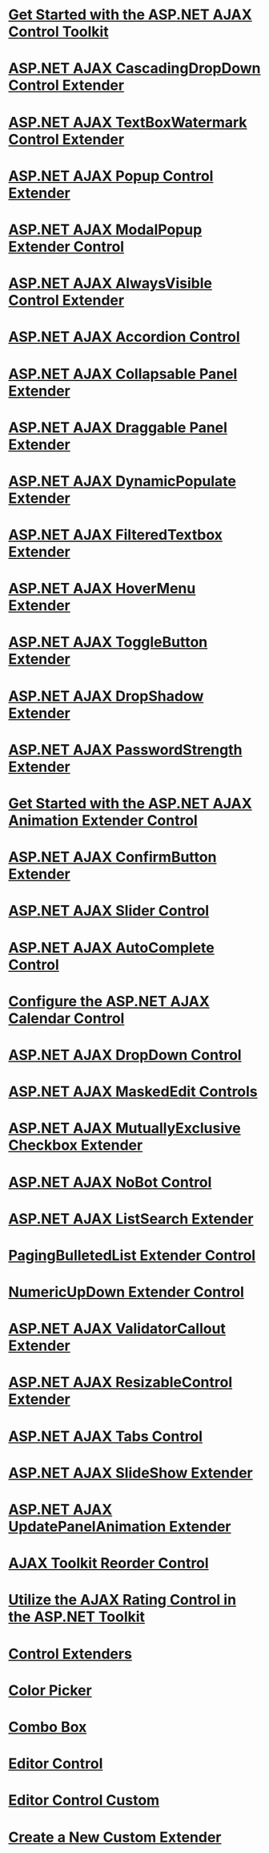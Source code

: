 # [Get Started with the ASP.NET AJAX Control Toolkit](how-do-i-get-started-with-the-aspnet-ajax-control-toolkit.md)
# [ASP.NET AJAX CascadingDropDown Control Extender](how-do-i-use-the-aspnet-ajax-cascadingdropdown-control-extender.md)
# [ASP.NET AJAX TextBoxWatermark Control Extender](how-do-i-use-the-aspnet-ajax-textboxwatermark-control-extender.md)
# [ASP.NET AJAX Popup Control Extender](how-do-i-use-the-aspnet-ajax-popup-control-extender.md)
# [ASP.NET AJAX ModalPopup Extender Control](how-do-i-use-the-aspnet-ajax-modalpopup-extender-control.md)
# [ASP.NET AJAX AlwaysVisible Control Extender](how-do-i-use-the-aspnet-ajax-alwaysvisible-control-extender.md)
# [ASP.NET AJAX Accordion Control](how-do-i-use-the-aspnet-ajax-accordion-control.md)
# [ASP.NET AJAX Collapsable Panel Extender](how-do-i-use-the-aspnet-ajax-collapsable-panel-extender.md)
# [ASP.NET AJAX Draggable Panel Extender](how-do-i-use-the-aspnet-ajax-draggable-panel-extender.md)
# [ASP.NET AJAX DynamicPopulate Extender](how-do-i-use-the-aspnet-ajax-dynamicpopulate-extender.md)
# [ASP.NET AJAX FilteredTextbox Extender](how-do-i-use-the-aspnet-ajax-filteredtextbox-extender.md)
# [ASP.NET AJAX HoverMenu Extender](how-do-i-use-the-aspnet-ajax-hovermenu-extender.md)
# [ASP.NET AJAX ToggleButton Extender](how-do-i-use-the-aspnet-ajax-togglebutton-extender.md)
# [ASP.NET AJAX DropShadow Extender](how-do-i-use-the-aspnet-ajax-dropshadow-extender.md)
# [ASP.NET AJAX PasswordStrength Extender](how-do-i-use-the-aspnet-ajax-passwordstrength-extender.md)
# [Get Started with the ASP.NET AJAX Animation Extender Control](how-do-i-get-started-with-the-aspnet-ajax-animation-extender-control.md)
# [ASP.NET AJAX ConfirmButton Extender](how-do-i-use-the-aspnet-ajax-confirmbutton-extender.md)
# [ASP.NET AJAX Slider Control](how-do-i-use-the-aspnet-ajax-slider-control.md)
# [ASP.NET AJAX AutoComplete Control](how-do-i-use-the-aspnet-ajax-autocomplete-control.md)
# [Configure the ASP.NET AJAX Calendar Control](how-do-i-configure-the-aspnet-ajax-calendar-control.md)
# [ASP.NET AJAX DropDown Control](how-do-i-use-the-aspnet-ajax-dropdown-control.md)
# [ASP.NET AJAX MaskedEdit Controls](how-do-i-use-the-aspnet-ajax-maskededit-controls.md)
# [ASP.NET AJAX MutuallyExclusive Checkbox Extender](how-do-i-use-the-aspnet-ajax-mutuallyexclusive-checkbox-extender.md)
# [ASP.NET AJAX NoBot Control](how-do-i-use-the-aspnet-ajax-nobot-control.md)
# [ASP.NET AJAX ListSearch Extender](how-do-i-use-the-aspnet-ajax-listsearch-extender.md)
# [PagingBulletedList Extender Control](how-do-i-use-the-pagingbulletedlist-extender-control.md)
# [NumericUpDown Extender Control](how-do-i-use-the-numericupdown-extender-control.md)
# [ASP.NET AJAX ValidatorCallout Extender](how-do-i-use-the-aspnet-ajax-validatorcallout-extender.md)
# [ASP.NET AJAX ResizableControl Extender](how-do-i-use-the-aspnet-ajax-resizablecontrol-extender.md)
# [ASP.NET AJAX Tabs Control](how-do-i-use-the-aspnet-ajax-tabs-control.md)
# [ASP.NET AJAX SlideShow Extender](how-do-i-use-the-aspnet-ajax-slideshow-extender.md)
# [ASP.NET AJAX UpdatePanelAnimation Extender](how-do-i-use-the-aspnet-ajax-updatepanelanimation-extender.md)
# [AJAX Toolkit Reorder Control](how-do-i-the-ajax-toolkit-reorder-control.md)
# [Utilize the AJAX Rating Control in the ASP.NET Toolkit](utilize-the-ajax-rating-control-in-the-aspnet-toolkit.md)
# [Control Extenders](control-extenders.md)
# [Color Picker](color-picker.md)
# [Combo Box](combo-box.md)
# [Editor Control](editor-control.md)
# [Editor Control Custom](editor-control-custom.md)
# [Create a New Custom Extender](create-a-new-custom-extender.md)
